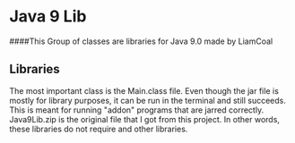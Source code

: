 # Java 9 Lib
####This Group of classes are libraries for Java 9.0 made by LiamCoal  

## Libraries
The most important class is the Main.class file. Even though the jar file is
mostly for library purposes, it can be run in the terminal and still succeeds.
This is meant for running "addon" programs that are jarred correctly. Java9Lib.zip
is the original file that I got from this project. In other words, these libraries
do not require and other libraries.

